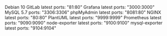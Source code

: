 Debian          10
GitLab          latest   ports: "81:80"
Grafana         latest   ports: "3000:3000"
MySQL           5.7      ports: "3306:3306"
phpMyAdmin      latest   ports: "8081:80"
NGINX           latest   ports: "80:80"
PlantUML        latest   ports: "9999:9999"
Prometheus      latest   ports: "9090:9090"
node-exporter   latest   ports: "9100:9100"
mysql-exporter  latest   ports: "9104:9104"